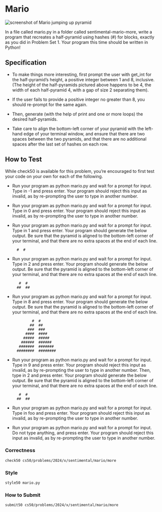 # Mario

![screenshot of Mario jumping up pyramid](https://cs50.harvard.edu/x/2024/psets/6/mario/more/pyramids.png)

In a file called mario.py in a folder called sentimental-mario-more, write a program that recreates a half-pyramid using hashes (#) for blocks, exactly as you did in Problem Set 1. Your program this time should be written in Python!

## Specification

- To make things more interesting, first prompt the user with get_int for the half-pyramid’s height, a positive integer between 1 and 8, inclusive. (The height of the half-pyramids pictured above happens to be 4, the width of each half-pyramid 4, with a gap of size 2 separating them).

- If the user fails to provide a positive integer no greater than 8, you should re-prompt for the same again.

- Then, generate (with the help of print and one or more loops) the desired half-pyramids.

- Take care to align the bottom-left corner of your pyramid with the left-hand edge of your terminal window, and ensure that there are two spaces between the two pyramids, and that there are no additional spaces after the last set of hashes on each row.

## How to Test

While check50 is available for this problem, you’re encouraged to first test your code on your own for each of the following.

- Run your program as python mario.py and wait for a prompt for input. Type in -1 and press enter. Your program should reject this input as invalid, as by re-prompting the user to type in another number.

- Run your program as python mario.py and wait for a prompt for input. Type in 0 and press enter. Your program should reject this input as invalid, as by re-prompting the user to type in another number.

- Run your program as python mario.py and wait for a prompt for input. Type in 1 and press enter. Your program should generate the below output. Be sure that the pyramid is aligned to the bottom-left corner of your terminal, and that there are no extra spaces at the end of each line.

        #  #

- Run your program as python mario.py and wait for a prompt for input. Type in 2 and press enter. Your program should generate the below output. Be sure that the pyramid is aligned to the bottom-left corner of your terminal, and that there are no extra spaces at the end of each line.

         #  #
        ##  ##

- Run your program as python mario.py and wait for a prompt for input. Type in 8 and press enter. Your program should generate the below output. Be sure that the pyramid is aligned to the bottom-left corner of your terminal, and that there are no extra spaces at the end of each line.

               #  #
              ##  ##
             ###  ###
            ####  ####
           #####  #####
          ######  ######
         #######  #######
        ########  ########

- Run your program as python mario.py and wait for a prompt for input. Type in 9 and press enter. Your program should reject this input as invalid, as by re-prompting the user to type in another number. Then, type in 2 and press enter. Your program should generate the below output. Be sure that the pyramid is aligned to the bottom-left corner of your terminal, and that there are no extra spaces at the end of each line.

         #  #
        ##  ##

- Run your program as python mario.py and wait for a prompt for input. Type in foo and press enter. Your program should reject this input as invalid, as by re-prompting the user to type in another number.

- Run your program as python mario.py and wait for a prompt for input. Do not type anything, and press enter. Your program should reject this input as invalid, as by re-prompting the user to type in another number.

### Correctness
    check50 cs50/problems/2024/x/sentimental/mario/more

### Style

    style50 mario.py

### How to Submit

    submit50 cs50/problems/2024/x/sentimental/mario/more
